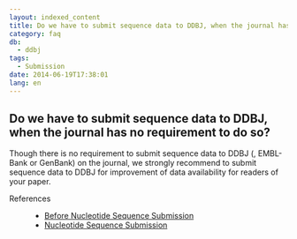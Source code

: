 ```yaml
---
layout: indexed_content
title: Do we have to submit sequence data to DDBJ, when the journal has no requirement to do so?
category: faq
db:
  - ddbj
tags: 
  - Submission
date: 2014-06-19T17:38:01
lang: en
---
```


## Do we have to submit sequence data to DDBJ, when the journal has no requirement to do so?

<p>Though there is no requirement to submit sequence data to DDBJ (, EMBL-Bank or GenBank) on the journal, we strongly recommend to submit sequence data to DDBJ for improvement of data availability for readers of your paper. </p><dl><dt>References</dt><dd><ul><li><a href=\"/ddbj/submission-e.html#responsibility\">Before Nucleotide Sequence Submission</a></li><li><a href=\"/ddbj/submission-e.html\">Nucleotide Sequence Submission</a></li></ul></dd></dl>